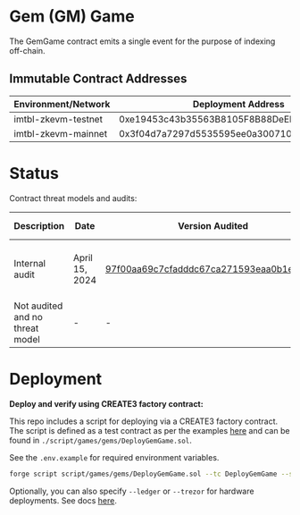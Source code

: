 # Gem (GM) Game

The GemGame contract emits a single event for the purpose of indexing off-chain.

## Immutable Contract Addresses

| Environment/Network      | Deployment Address | Commit Hash |
|--------------------------|--------------------|-------------|
| imtbl-zkevm-testnet      | 0xe19453c43b35563B8105F8B88DeEDcde999671Cb | [97f00aa69c7cfadddc67ca271593eaa0b1eac940](https://github.com/immutable/contracts/tree/97f00aa69c7cfadddc67ca271593eaa0b1eac940/contracts/games/gems)           |
| imtbl-zkevm-mainnet      | 0x3f04d7a7297d5535595ee0a30071008b54e62a03 | [97f00aa69c7cfadddc67ca271593eaa0b1eac940](https://github.com/immutable/contracts/tree/97f00aa69c7cfadddc67ca271593eaa0b1eac940/contracts/games/gems)           |

# Status

Contract threat models and audits:

| Description               | Date             |Version Audited  | Link to Report |
|---------------------------|------------------|-----------------|----------------|
| Internal audit            | April 15, 2024                | [97f00aa69c7cfadddc67ca271593eaa0b1eac940](https://github.com/immutable/contracts/tree/97f00aa69c7cfadddc67ca271593eaa0b1eac940/contracts/games/gems)                | [202404-internal-audit-gm-game](../../../../audits/games/gems/202404-internal-audit-gm-game.pdf) |              |
| Not audited and no threat model              | -                | -               | -              |



# Deployment

**Deploy and verify using CREATE3 factory contract:**

This repo includes a script for deploying via a CREATE3 factory contract. The script is defined as a test contract as per the examples [here](https://book.getfoundry.sh/reference/forge/forge-script#examples) and can be found in `./script/games/gems/DeployGemGame.sol`.

See the `.env.example` for required environment variables.

```sh
forge script script/games/gems/DeployGemGame.sol --tc DeployGemGame --sig "deploy()" -vvv --rpc-url {rpc-url} --broadcast --verifier-url https://explorer.immutable.com/api --verifier blockscout --verify --gas-price 10gwei
```

Optionally, you can also specify `--ledger` or `--trezor` for hardware deployments. See docs [here](https://book.getfoundry.sh/reference/forge/forge-script#wallet-options---hardware-wallet).

